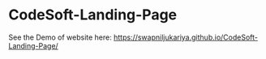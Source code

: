 # CodeSoft-Landing-Page

See the Demo of website here: https://swapniljukariya.github.io/CodeSoft-Landing-Page/
